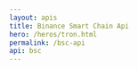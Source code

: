 ```yaml
---
layout: apis
title: Binance Smart Chain Api
hero: /heros/tron.html
permalink: /bsc-api
api: bsc
---
```


